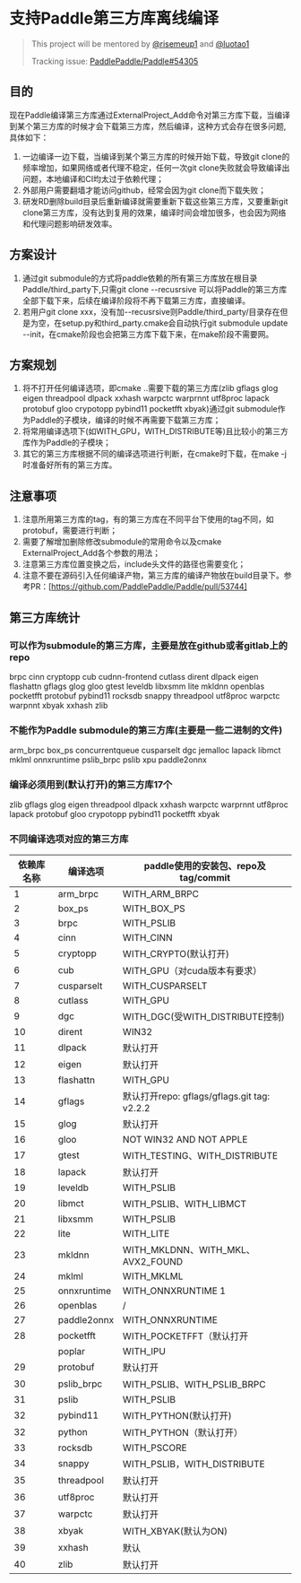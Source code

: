 # 支持Paddle第三方库离线编译

> This project will be mentored by [@risemeup1](https://github.com/risemeup1) and [@luotao1](https://github.com/luotao1)
> 
> Tracking issue: [PaddlePaddle/Paddle#54305](https://github.com/PaddlePaddle/Paddle/issues/54305)
## 目的
现在Paddle编译第三方库通过ExternalProject_Add命令对第三方库下载，当编译到某个第三方库的时候才会下载第三方库，然后编译，这种方式会存在很多问题,具体如下：
1. 一边编译一边下载，当编译到某个第三方库的时候开始下载，导致git clone的频率增加，如果网络或者代理不稳定，任何一次git clone失败就会导致编译出问题，本地编译和CI均太过于依赖代理；
2. 外部用户需要翻墙才能访问github，经常会因为git clone而下载失败；
3. 研发RD删除build目录后重新编译就需要重新下载这些第三方库，又要重新git clone第三方库，没有达到复用的效果，编译时间会增加很多，也会因为网络和代理问题影响研发效率。

## 方案设计
1. 通过git submodule的方式将paddle依赖的所有第三方库放在根目录Paddle/third_party下,只需git clone --recusrsive 可以将Paddle的第三方库全部下载下来，后续在编译阶段将不再下载第三方库，直接编译。
2. 若用户git clone  xxx，没有加--recusrsive则Paddle/third_party/目录存在但是为空，在setup.py和third_party.cmake会自动执行git submodule update --init，在cmake阶段也会把第三方库下载下来，在make阶段不需要网。
## 方案规划
1. 将不打开任何编译选项，即cmake ..需要下载的第三方库(zlib gflags glog eigen threadpool dlpack xxhash warpctc warprnnt utf8proc lapack protobuf gloo crypotopp pybind11 pocketfft xbyak)通过git submodule作为Paddle的子模块，编译的时候不再需要下载第三方库；
2. 将常用编译选项下(如WITH_GPU，WITH_DISTRIBUTE等)且比较小的第三方库作为Paddle的子模块；
3. 其它的第三方库根据不同的编译选项进行判断，在cmake时下载，在make -j时准备好所有的第三方库。

## 注意事项
1. 注意所用第三方库的tag，有的第三方库在不同平台下使用的tag不同，如protobuf，需要进行判断；
2. 需要了解增加删除修改submodule的常用命令以及cmake ExternalProject_Add各个参数的用法；
3. 注意第三方库位置变换之后，include头文件的路径也需要变化；
4. 注意不要在源码引入任何编译产物，第三方库的编译产物放在build目录下。参考PR：[https://github.com/PaddlePaddle/Paddle/pull/53744]

## 第三方库统计
### 可以作为submodule的第三方库，主要是放在github或者gitlab上的repo
brpc cinn cryptopp cub cudnn-frontend cutlass dirent dlpack eigen flashattn gflags glog gloo gtest leveldb libxsmm lite
mkldnn openblas pocketfft protobuf pybind11 rocksdb snappy threadpool utf8proc warpctc warpnnt xbyak xxhash zlib

### 不能作为Paddle submodule的第三方库(主要是一些二进制的文件)
arm_brpc box_ps concurrentqueue cusparselt dgc jemalloc lapack libmct mklml onnxruntime pslib_brpc pslib xpu paddle2onnx

### 编译必须用到(默认打开)的第三方库17个
zlib gflags glog eigen threadpool dlpack xxhash warpctc warprnnt utf8proc lapack protobuf gloo crypotopp pybind11 pocketfft xbyak

### 不同编译选项对应的第三方库
|依赖库名称|编译选项|paddle使用的安装包、repo及tag/commit|
|-------|----|-------|
|1|arm_brpc|WITH_ARM_BRPC|https://paddlerec.bj.bcebos.com/online_infer/arm_brpc_ubuntu18/output.tar.gz 1.1.0版本|
|2|box_ps|WITH_BOX_PS|http://box-ps.gz.bcebos.com/box_ps.tar.gz 0.1.1版本|
|3|brpc|WITH_PSLIB|repo: https://github.com/wangjiawei04/brpc tag: e203afb794caf027da0f1e0776443e7d20c0c28e|
|4|cinn|WITH_CINN|repo: PaddlePaddle/CINN.git tag: release/v0.2|
|5|cryptopp|WITH_CRYPTO(默认打开)|repo: weidai11/cryptopp.git tag: CRYPTOPP_8_2_0|
|6|cub|WITH_GPU（对cuda版本有要求）|repo：NVlabs/cub.git tag：1.16.0（win32）、1.18.0（others|
|7|cusparselt|WITH_CUSPARSELT|https://developer.download.nvidia.com/compute/libcusparse-lt/0.2.0/local_installers/libcusparse_lt-linux-x86_64-0.2.0.1.tar.gz|
|8|cutlass|WITH_GPU|https://github.com/NVIDIA/cutlass.git tag:v2.11.0|
|9|dgc|WITH_DGC(受WITH_DISTRIBUTE控制)|https://fleet.bj.bcebos.com/dgc/collective_f66ef73.tgz|
|10|dirent|WIN32|repo：tronkko/direnttag：1.23.2|
|11|dlpack|默认打开|repo：dmlc/dlpack.git tag：v0.4|
|12|eigen|默认打开|repo：https://gitlab.com/libeigen/eigen.git tag：f612df273689a19d25b45ca4f8269463207c4fee|
|13|flashattn|WITH_GPU|${GIT_URL}/PaddlePaddle/flash-attention.git tag:18106c1ba0ccee81b97ca947397c08a141815a47|
|14|gflags|默认打开repo: gflags/gflags.git tag: v2.2.2|
|15|glog|默认打开|repo：google/glog.git tag：v0.4.0|
|16|gloo|NOT WIN32 AND NOT APPLE|repo：sandyhouse/gloo.git tag：v0.0.2|
|17|gtest|WITH_TESTING、WITH_DISTRIBUTE|repo：google/googletest.git tag：release-1.8.1|
|18|lapack|默认打开|repo：https://paddlepaddledeps.bj.bcebos.com/lapack_lnx_v3.10.0.20210628.tar.gz|
|19|leveldb|WITH_PSLIB|repo：https://github.com/google/leveldb tag：v1.18|
|20|libmct|WITH_PSLIB、WITH_LIBMCT|https://pslib.bj.bcebos.com/libmct/libmct.tar.gz 0.1.0版本|
|21|libxsmm|WITH_PSLIB|repo：hfp/libxsmm.git tag：7cc03b5b342fdbc6b6d990b190671c5dbb8489a2|
|22|lite|WITH_LITE|repo：PaddlePaddle/Paddle-Lite.git tag：81ef66554099800c143a0feff6e0a491b3b0d12e|
|23|mkldnn|WITH_MKLDNN、WITH_MKL、AVX2_FOUND|repo：oneapi-src/oneDNN.git tag：9b186765dded79066e0cd9c17eb70b680b76fb8e|
|24|mklml|WITH_MKLML|https://paddlepaddledeps.bj.bcebos.com/mklml_win_2019.0.5.20190502.zip|
|25|onnxruntime|WITH_ONNXRUNTIME 1|https://github.com/microsoft/onnxruntime/releases/download/v${ONNXRUNTIME_VERSION}onnxruntime-win-x64-${ONNXRUNTIME_VERSION}.zip|
|26|openblas|/|repo：xianyi/OpenBLAS.git tag：v0.3.7|
|27|paddle2onnx|WITH_ONNXRUNTIME|https://github.com/PaddlePaddle/Paddle2ONNX/releases/download/v${PADDLE2ONNX_VERSION}/paddle2onnx-win-x64-${PADDLE2ONNX_VERSION}.zip|
|28|pocketfft|WITH_POCKETFFT（默认打开|repo：https://gitlab.mpcdf.mpg.de/mtr/pocketfft.git tag：release_for_eigen|
||poplar|WITH_IPU|/|
|29|protobuf|默认打开|repo：protocolbuffers/protobuf.git tag：9f75c5aa851cd877fb0d93ccc31b8567a6706546|
|30|pslib_brpc|WITH_PSLIB、WITH_PSLIB_BRPC|https://pslib.bj.bcebos.com/pslib_brpc.tar.gz 0.1.0版本|
|31|pslib|WITH_PSLIB|https://pslib.bj.bcebos.com/pslib_brpc.tar.gz 0.1.0版本|
|32|pybind11|WITH_PYTHON(默认打开)|repo: pybind/pybind11.git|tag: v2.4.3|
|32|python|WITH_PYTHON（默认打开）|/|
|33|rocksdb|WITH_PSCORE|repo: https://github.com/facebook/rocksdb tag: v6.10.1|
|34|snappy|WITH_PSLIB，WITH_DISTRIBUTE|repo：https://github.com/google/snappy tag：1.1.7|
|35|threadpool|默认打开|repo: progschj/ThreadPool.git tag: 9a42ec1e329f259a5f4881a291db1dcb8f2ad9040｜
|36|utf8proc|默认打开|repo: JuliaStrings/utf8proc.git|tag: v2.6.1|
|37|warpctc|默认打开|repo：baidu-research/warp-ctc.git tag：37ece0e1bbe8a0019a63ac7e6462c36591c66a5b|
|38|xbyak|WITH_XBYAK(默认为ON)|repo：herumi/xbyak.git tag：v5.81|
|39|xxhash|默认|repo：Cyan4973/xxHash.git tag：v0.6.5|
|40|zlib|默认打开|repo: madler/zlib.git tag: v1.2.8|






